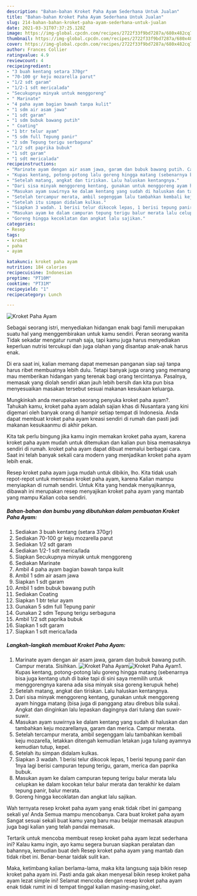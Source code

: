 ```yaml
---
description: "Bahan-bahan Kroket Paha Ayam Sederhana Untuk Jualan"
title: "Bahan-bahan Kroket Paha Ayam Sederhana Untuk Jualan"
slug: 214-bahan-bahan-kroket-paha-ayam-sederhana-untuk-jualan
date: 2021-03-31T07:37:25.128Z
image: https://img-global.cpcdn.com/recipes/2722f33f9bd7287a/680x482cq70/kroket-paha-ayam-foto-resep-utama.jpg
thumbnail: https://img-global.cpcdn.com/recipes/2722f33f9bd7287a/680x482cq70/kroket-paha-ayam-foto-resep-utama.jpg
cover: https://img-global.cpcdn.com/recipes/2722f33f9bd7287a/680x482cq70/kroket-paha-ayam-foto-resep-utama.jpg
author: Frances Collier
ratingvalue: 4.9
reviewcount: 4
recipeingredient:
- "3 buah kentang setara 370gr"
- "70-100 gr keju mozarella parut"
- "1/2 sdt garam"
- "1/2-1 sdt mericalada"
- "Secukupnya minyak untuk menggoreng"
- " Marinate"
- "4 paha ayam bagian bawah tanpa kulit"
- "1 sdm air asam jawa"
- "1 sdt garam"
- "1 sdm bubuk bawang putih"
- " Coating"
- "1 btr telur ayam"
- "5 sdm full Tepung panir"
- "2 sdm Tepung terigu serbaguna"
- "1/2 sdt paprika bubuk"
- "1 sdt garam"
- "1 sdt mericalada"
recipeinstructions:
- "Marinate ayam dengan air asam jawa, garam dan bubuk bawang putih. Campur merata. Sisihkan."
- "Kupas kentang, potong-potong lalu goreng hingga matang (sebenarnya bisa juga kentang utuh di bake tapi di sini saya memilih untuk menggorengnya karena ada sisa minyak sisa goreng kerupuk hehe)"
- "Setelah matang, angkat dan tiriskan. Lalu haluskan kentangnya."
- "Dari sisa minyak menggoreng kentang, gunakan untuk menggoreng ayam hingga matang (bisa juga di panggang atau direbus bila suka). Angkat dan dinginkan lalu lepaskan dagingnya dari tulang dan suwir-suwir."
- "Masukan ayam suwirnya ke dalam kentang yang sudah di haluskan dan tambahkan keju mozarellanya, garam dan merica. Campur merata."
- "Setelah tercampur merata, ambil segenggam lalu tambahkan kembali keju mozarella, letakkan ditengah kemudian letakan juga tulang ayamnya kemudian tutup, kepel."
- "Setelah itu simpan didalam kulkas."
- "Siapkan 3 wadah. 1 berisi telur dikocok lepas, 1 berisi tepung panir dan 1nya lagi berisi campuran tepung terigu, garam, merica dan paprika bubuk."
- "Masukan ayam ke dalam campuran tepung terigu balur merata lalu celupkan ke dalam kocokan telur balur merata dan terakhir ke dalam tepung panir, balur merata."
- "Goreng hingga kecoklatan dan angkat lalu sajikan."
categories:
- Resep
tags:
- kroket
- paha
- ayam

katakunci: kroket paha ayam 
nutrition: 184 calories
recipecuisine: Indonesian
preptime: "PT10M"
cooktime: "PT31M"
recipeyield: "1"
recipecategory: Lunch

---
```



![Kroket Paha Ayam](https://img-global.cpcdn.com/recipes/2722f33f9bd7287a/680x482cq70/kroket-paha-ayam-foto-resep-utama.jpg)

Sebagai seorang istri, menyediakan hidangan enak bagi famili merupakan suatu hal yang menggembirakan untuk kamu sendiri. Peran seorang  wanita Tidak sekadar mengatur rumah saja, tapi kamu juga harus menyediakan keperluan nutrisi tercukupi dan juga olahan yang disantap anak-anak harus enak.

Di era  saat ini, kalian memang dapat memesan panganan siap saji tanpa harus ribet membuatnya lebih dulu. Tetapi banyak juga orang yang memang mau memberikan hidangan yang terenak bagi orang tercintanya. Pasalnya, memasak yang diolah sendiri akan jauh lebih bersih dan kita pun bisa menyesuaikan masakan tersebut sesuai makanan kesukaan keluarga. 



Mungkinkah anda merupakan seorang penyuka kroket paha ayam?. Tahukah kamu, kroket paha ayam adalah sajian khas di Nusantara yang kini digemari oleh banyak orang di hampir setiap tempat di Indonesia. Anda dapat membuat kroket paha ayam kreasi sendiri di rumah dan pasti jadi makanan kesukaanmu di akhir pekan.

Kita tak perlu bingung jika kamu ingin memakan kroket paha ayam, karena kroket paha ayam mudah untuk ditemukan dan kalian pun bisa memasaknya sendiri di rumah. kroket paha ayam dapat dibuat memalui berbagai cara. Saat ini telah banyak sekali cara modern yang menjadikan kroket paha ayam lebih enak.

Resep kroket paha ayam juga mudah untuk dibikin, lho. Kita tidak usah repot-repot untuk memesan kroket paha ayam, karena Kalian mampu menyiapkan di rumah sendiri. Untuk Kita yang hendak menyajikannya, dibawah ini merupakan resep menyajikan kroket paha ayam yang mantab yang mampu Kalian coba sendiri.

<!--inarticleads1-->

##### Bahan-bahan dan bumbu yang dibutuhkan dalam pembuatan Kroket Paha Ayam:

1. Sediakan 3 buah kentang (setara 370gr)
1. Sediakan 70-100 gr keju mozarella parut
1. Sediakan 1/2 sdt garam
1. Sediakan 1/2-1 sdt merica/lada
1. Siapkan Secukupnya minyak untuk menggoreng
1. Sediakan  Marinate
1. Ambil 4 paha ayam bagian bawah tanpa kulit
1. Ambil 1 sdm air asam jawa
1. Siapkan 1 sdt garam
1. Ambil 1 sdm bubuk bawang putih
1. Sediakan  Coating
1. Siapkan 1 btr telur ayam
1. Gunakan 5 sdm full Tepung panir
1. Gunakan 2 sdm Tepung terigu serbaguna
1. Ambil 1/2 sdt paprika bubuk
1. Siapkan 1 sdt garam
1. Siapkan 1 sdt merica/lada




<!--inarticleads2-->

##### Langkah-langkah membuat Kroket Paha Ayam:

1. Marinate ayam dengan air asam jawa, garam dan bubuk bawang putih. Campur merata. Sisihkan.
<img src="https://img-global.cpcdn.com/steps/f20875b6e070563b/160x128cq70/kroket-paha-ayam-langkah-memasak-1-foto.jpg" alt="Kroket Paha Ayam"><img src="https://img-global.cpcdn.com/steps/aec7ca3a66370e4c/160x128cq70/kroket-paha-ayam-langkah-memasak-1-foto.jpg" alt="Kroket Paha Ayam">1. Kupas kentang, potong-potong lalu goreng hingga matang (sebenarnya bisa juga kentang utuh di bake tapi di sini saya memilih untuk menggorengnya karena ada sisa minyak sisa goreng kerupuk hehe)
1. Setelah matang, angkat dan tiriskan. Lalu haluskan kentangnya.
1. Dari sisa minyak menggoreng kentang, gunakan untuk menggoreng ayam hingga matang (bisa juga di panggang atau direbus bila suka). Angkat dan dinginkan lalu lepaskan dagingnya dari tulang dan suwir-suwir.
1. Masukan ayam suwirnya ke dalam kentang yang sudah di haluskan dan tambahkan keju mozarellanya, garam dan merica. Campur merata.
1. Setelah tercampur merata, ambil segenggam lalu tambahkan kembali keju mozarella, letakkan ditengah kemudian letakan juga tulang ayamnya kemudian tutup, kepel.
1. Setelah itu simpan didalam kulkas.
1. Siapkan 3 wadah. 1 berisi telur dikocok lepas, 1 berisi tepung panir dan 1nya lagi berisi campuran tepung terigu, garam, merica dan paprika bubuk.
1. Masukan ayam ke dalam campuran tepung terigu balur merata lalu celupkan ke dalam kocokan telur balur merata dan terakhir ke dalam tepung panir, balur merata.
1. Goreng hingga kecoklatan dan angkat lalu sajikan.




Wah ternyata resep kroket paha ayam yang enak tidak ribet ini gampang sekali ya! Anda Semua mampu mencobanya. Cara buat kroket paha ayam Sangat sesuai sekali buat kamu yang baru mau belajar memasak ataupun juga bagi kalian yang telah pandai memasak.

Tertarik untuk mencoba membuat resep kroket paha ayam lezat sederhana ini? Kalau kamu ingin, ayo kamu segera buruan siapkan peralatan dan bahannya, kemudian buat deh Resep kroket paha ayam yang mantab dan tidak ribet ini. Benar-benar taidak sulit kan. 

Maka, ketimbang kalian berlama-lama, maka kita langsung saja bikin resep kroket paha ayam ini. Pasti anda gak akan menyesal bikin resep kroket paha ayam lezat simple ini! Selamat mencoba dengan resep kroket paha ayam enak tidak rumit ini di tempat tinggal kalian masing-masing,oke!.

